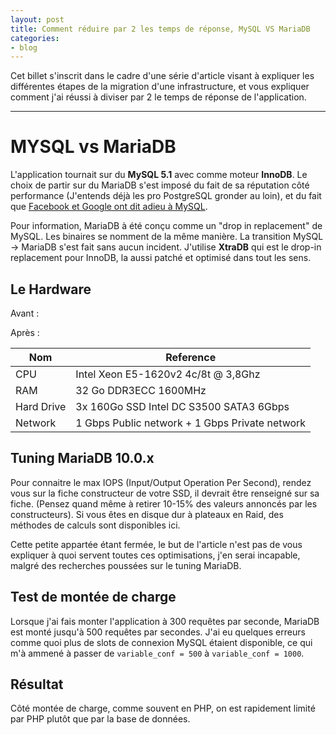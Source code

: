 ```yaml
---
layout: post
title: Comment réduire par 2 les temps de réponse, MySQL VS MariaDB 
categories:
- blog
---
```


Cet billet s'inscrit dans le cadre d'une série d'article visant à expliquer les différentes étapes de la migration d'une infrastructure, et vous expliquer comment j'ai réussi à diviser par 2 le temps de réponse de l'application.

---

# MYSQL vs MariaDB

L'application tournait sur du **MySQL 5.1** avec comme moteur **InnoDB**. Le choix de partir sur du MariaDB s'est imposé du fait de sa réputation côté performance (J'entends déjà les pro PostgreSQL gronder au loin), et du fait que <a href="http://www.zdnet.com/google-quietly-dumps-oracle-mysql-for-mariadb-7000020670/" target="_blank"> Facebook et Google ont dit adieu à MySQL</a>.

Pour information, MariaDB à été conçu comme un "drop in replacement" de MySQL. Les binaires se nomment de la même manière. La transition MySQL -> MariaDB s'est fait sans aucun incident. J'utilise **XtraDB** qui est le drop-in replacement pour InnoDB, la aussi patché et optimisé dans tout les sens.

## Le Hardware

Avant : 



Après : 

  | Nom        | Reference                                      |
  |------------|------------------------------------------------|
  | CPU        | Intel Xeon E5-1620v2 4c/8t @ 3,8Ghz            |
  | RAM        | 32 Go DDR3ECC 1600MHz                          |
  | Hard Drive | 3x 160Go SSD Intel DC S3500 SATA3 6Gbps        |
  | Network    | 1 Gbps Public network + 1 Gbps Private network |
  

## Tuning MariaDB 10.0.x


Pour connaitre le max IOPS (Input/Output Operation Per Second), rendez vous sur la fiche constructeur de votre SSD, il devrait être renseigné sur sa fiche. (Pensez quand même à retirer 10-15% des valeurs annoncés par les constructeurs).
Si vous êtes en disque dur à plateaux en Raid, des méthodes de calculs sont disponibles ici.

Cette petite appartée étant fermée, le but de l'article n'est pas de vous expliquer à quoi servent toutes ces optimisations, j'en serai incapable, malgré des recherches poussées sur le tuning MariaDB. 


## Test de montée de charge

Lorsque j'ai fais monter l'application à 300 requêtes par seconde, MariaDB est monté jusqu'à 500 requêtes par secondes. J'ai eu quelques erreurs comme quoi plus de slots de connexion MySQL étaient disponible, ce qui m'à ammené à passer de `variable_conf = 500` à `variable_conf = 1000`.


## Résultat


Côté montée de charge, comme souvent en PHP, on est rapidement limité par PHP plutôt que par la base de données. 
